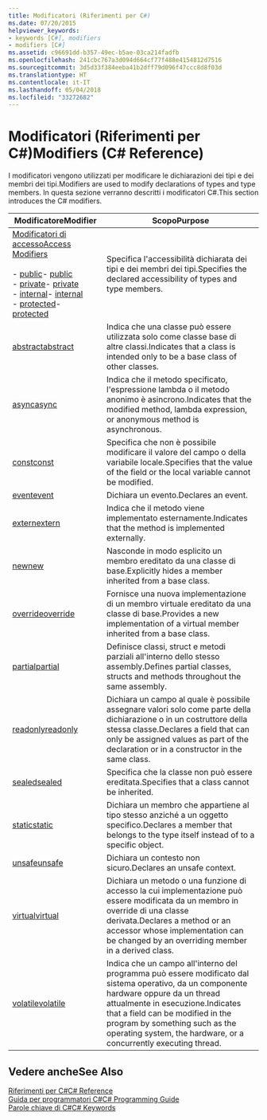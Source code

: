 ```yaml
---
title: Modificatori (Riferimenti per C#)
ms.date: 07/20/2015
helpviewer_keywords:
- keywords [C#], modifiers
- modifiers [C#]
ms.assetid: c96691dd-b357-49ec-b5ae-03ca214fadfb
ms.openlocfilehash: 241cbc767a3d094d664cf77f488e4154812d7516
ms.sourcegitcommit: 3d5d33f384eeba41b2dff79d096f47ccc8d8f03d
ms.translationtype: HT
ms.contentlocale: it-IT
ms.lasthandoff: 05/04/2018
ms.locfileid: "33272682"
---
```

# <a name="modifiers-c-reference"></a><span data-ttu-id="9c655-102">Modificatori (Riferimenti per C#)</span><span class="sxs-lookup"><span data-stu-id="9c655-102">Modifiers (C# Reference)</span></span>
<span data-ttu-id="9c655-103">I modificatori vengono utilizzati per modificare le dichiarazioni dei tipi e dei membri dei tipi.</span><span class="sxs-lookup"><span data-stu-id="9c655-103">Modifiers are used to modify declarations of types and type members.</span></span> <span data-ttu-id="9c655-104">In questa sezione verranno descritti i modificatori C#.</span><span class="sxs-lookup"><span data-stu-id="9c655-104">This section introduces the C# modifiers.</span></span>  
  
|<span data-ttu-id="9c655-105">Modificatore</span><span class="sxs-lookup"><span data-stu-id="9c655-105">Modifier</span></span>|<span data-ttu-id="9c655-106">Scopo</span><span class="sxs-lookup"><span data-stu-id="9c655-106">Purpose</span></span>|  
|--------------|-------------|  
|[<span data-ttu-id="9c655-107">Modificatori di accesso</span><span class="sxs-lookup"><span data-stu-id="9c655-107">Access Modifiers</span></span>](../../../csharp/language-reference/keywords/access-modifiers.md)<br /><br /> <span data-ttu-id="9c655-108">-   [public](../../../csharp/language-reference/keywords/public.md)</span><span class="sxs-lookup"><span data-stu-id="9c655-108">-   [public](../../../csharp/language-reference/keywords/public.md)</span></span><br /><span data-ttu-id="9c655-109">-   [private](../../../csharp/language-reference/keywords/private.md)</span><span class="sxs-lookup"><span data-stu-id="9c655-109">-   [private](../../../csharp/language-reference/keywords/private.md)</span></span><br /><span data-ttu-id="9c655-110">-   [internal](../../../csharp/language-reference/keywords/internal.md)</span><span class="sxs-lookup"><span data-stu-id="9c655-110">-   [internal](../../../csharp/language-reference/keywords/internal.md)</span></span><br /><span data-ttu-id="9c655-111">-   [protected](../../../csharp/language-reference/keywords/protected.md)</span><span class="sxs-lookup"><span data-stu-id="9c655-111">-   [protected](../../../csharp/language-reference/keywords/protected.md)</span></span>|<span data-ttu-id="9c655-112">Specifica l'accessibilità dichiarata dei tipi e dei membri dei tipi.</span><span class="sxs-lookup"><span data-stu-id="9c655-112">Specifies the declared accessibility of types and type members.</span></span>|  
|[<span data-ttu-id="9c655-113">abstract</span><span class="sxs-lookup"><span data-stu-id="9c655-113">abstract</span></span>](../../../csharp/language-reference/keywords/abstract.md)|<span data-ttu-id="9c655-114">Indica che una classe può essere utilizzata solo come classe base di altre classi.</span><span class="sxs-lookup"><span data-stu-id="9c655-114">Indicates that a class is intended only to be a base class of other classes.</span></span>|  
|[<span data-ttu-id="9c655-115">async</span><span class="sxs-lookup"><span data-stu-id="9c655-115">async</span></span>](../../../csharp/language-reference/keywords/async.md)|<span data-ttu-id="9c655-116">Indica che il metodo specificato, l'espressione lambda o il metodo anonimo è asincrono.</span><span class="sxs-lookup"><span data-stu-id="9c655-116">Indicates that the modified method, lambda expression, or anonymous method is asynchronous.</span></span>|  
|[<span data-ttu-id="9c655-117">const</span><span class="sxs-lookup"><span data-stu-id="9c655-117">const</span></span>](../../../csharp/language-reference/keywords/const.md)|<span data-ttu-id="9c655-118">Specifica che non è possibile modificare il valore del campo o della variabile locale.</span><span class="sxs-lookup"><span data-stu-id="9c655-118">Specifies that the value of the field or the local variable cannot be modified.</span></span>|  
|[<span data-ttu-id="9c655-119">event</span><span class="sxs-lookup"><span data-stu-id="9c655-119">event</span></span>](../../../csharp/language-reference/keywords/event.md)|<span data-ttu-id="9c655-120">Dichiara un evento.</span><span class="sxs-lookup"><span data-stu-id="9c655-120">Declares an event.</span></span>|  
|[<span data-ttu-id="9c655-121">extern</span><span class="sxs-lookup"><span data-stu-id="9c655-121">extern</span></span>](../../../csharp/language-reference/keywords/extern.md)|<span data-ttu-id="9c655-122">Indica che il metodo viene implementato esternamente.</span><span class="sxs-lookup"><span data-stu-id="9c655-122">Indicates that the method is implemented externally.</span></span>|  
|[<span data-ttu-id="9c655-123">new</span><span class="sxs-lookup"><span data-stu-id="9c655-123">new</span></span>](../../../csharp/language-reference/keywords/new.md)|<span data-ttu-id="9c655-124">Nasconde in modo esplicito un membro ereditato da una classe di base.</span><span class="sxs-lookup"><span data-stu-id="9c655-124">Explicitly hides a member inherited from a base class.</span></span>|  
|[<span data-ttu-id="9c655-125">override</span><span class="sxs-lookup"><span data-stu-id="9c655-125">override</span></span>](../../../csharp/language-reference/keywords/override.md)|<span data-ttu-id="9c655-126">Fornisce una nuova implementazione di un membro virtuale ereditato da una classe di base.</span><span class="sxs-lookup"><span data-stu-id="9c655-126">Provides a new implementation of a virtual member inherited from a base class.</span></span>|  
|[<span data-ttu-id="9c655-127">partial</span><span class="sxs-lookup"><span data-stu-id="9c655-127">partial</span></span>](../../../csharp/language-reference/keywords/partial-type.md)|<span data-ttu-id="9c655-128">Definisce classi, struct e metodi parziali all'interno dello stesso assembly.</span><span class="sxs-lookup"><span data-stu-id="9c655-128">Defines partial classes, structs and methods throughout the same assembly.</span></span>|  
|[<span data-ttu-id="9c655-129">readonly</span><span class="sxs-lookup"><span data-stu-id="9c655-129">readonly</span></span>](../../../csharp/language-reference/keywords/readonly.md)|<span data-ttu-id="9c655-130">Dichiara un campo al quale è possibile assegnare valori solo come parte della dichiarazione o in un costruttore della stessa classe.</span><span class="sxs-lookup"><span data-stu-id="9c655-130">Declares a field that can only be assigned values as part of the declaration or in a constructor in the same class.</span></span>|  
|[<span data-ttu-id="9c655-131">sealed</span><span class="sxs-lookup"><span data-stu-id="9c655-131">sealed</span></span>](../../../csharp/language-reference/keywords/sealed.md)|<span data-ttu-id="9c655-132">Specifica che la classe non può essere ereditata.</span><span class="sxs-lookup"><span data-stu-id="9c655-132">Specifies that a class cannot be inherited.</span></span>|  
|[<span data-ttu-id="9c655-133">static</span><span class="sxs-lookup"><span data-stu-id="9c655-133">static</span></span>](../../../csharp/language-reference/keywords/static.md)|<span data-ttu-id="9c655-134">Dichiara un membro che appartiene al tipo stesso anziché a un oggetto specifico.</span><span class="sxs-lookup"><span data-stu-id="9c655-134">Declares a member that belongs to the type itself instead of to a specific object.</span></span>|  
|[<span data-ttu-id="9c655-135">unsafe</span><span class="sxs-lookup"><span data-stu-id="9c655-135">unsafe</span></span>](../../../csharp/language-reference/keywords/unsafe.md)|<span data-ttu-id="9c655-136">Dichiara un contesto non sicuro.</span><span class="sxs-lookup"><span data-stu-id="9c655-136">Declares an unsafe context.</span></span>|  
|[<span data-ttu-id="9c655-137">virtual</span><span class="sxs-lookup"><span data-stu-id="9c655-137">virtual</span></span>](../../../csharp/language-reference/keywords/virtual.md)|<span data-ttu-id="9c655-138">Dichiara un metodo o una funzione di accesso la cui implementazione può essere modificata da un membro in override di una classe derivata.</span><span class="sxs-lookup"><span data-stu-id="9c655-138">Declares a method or an accessor whose implementation can be changed by an overriding member in a derived class.</span></span>|  
|[<span data-ttu-id="9c655-139">volatile</span><span class="sxs-lookup"><span data-stu-id="9c655-139">volatile</span></span>](../../../csharp/language-reference/keywords/volatile.md)|<span data-ttu-id="9c655-140">Indica che un campo all'interno del programma può essere modificato dal sistema operativo, da un componente hardware oppure da un thread attualmente in esecuzione.</span><span class="sxs-lookup"><span data-stu-id="9c655-140">Indicates that a field can be modified in the program by something such as the operating system, the hardware, or a concurrently executing thread.</span></span>|  
  
## <a name="see-also"></a><span data-ttu-id="9c655-141">Vedere anche</span><span class="sxs-lookup"><span data-stu-id="9c655-141">See Also</span></span>  
 [<span data-ttu-id="9c655-142">Riferimenti per C#</span><span class="sxs-lookup"><span data-stu-id="9c655-142">C# Reference</span></span>](../../../csharp/language-reference/index.md)  
 [<span data-ttu-id="9c655-143">Guida per programmatori C#</span><span class="sxs-lookup"><span data-stu-id="9c655-143">C# Programming Guide</span></span>](../../../csharp/programming-guide/index.md)  
 [<span data-ttu-id="9c655-144">Parole chiave di C#</span><span class="sxs-lookup"><span data-stu-id="9c655-144">C# Keywords</span></span>](../../../csharp/language-reference/keywords/index.md)

